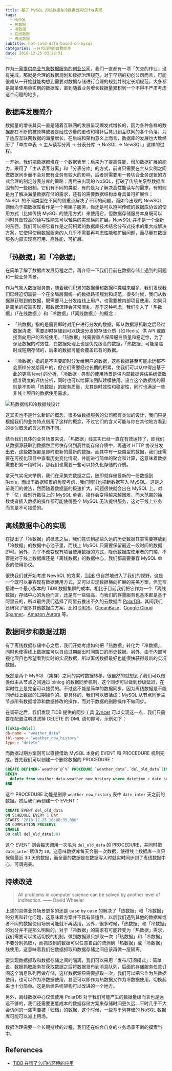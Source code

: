 ```yaml
---
title: 基于 MySQL 的热数据与冷数据分离设计与实现
tags:
  - MySQL
  - 热数据
  - 冷数据
  - 在线数据
  - 离线数据
subtitle: hot-cold-data-based-on-mysql
categories: 一只代码狗的自我修养
date: 2018-12-25 03:28:51
---
```


作为[一家提供商业气象数据服务的创业公司](https://www.seniverse.com/)，我们一直都有一项「欠交的作业」没有完成，那就是合理的数据规划和数据治理规范。对于早期的初创公司而言，可能很难从一开始就能构想到需要对数据存储进行合理的规划并制定长期规范，大多都是简单使用单实例的数据库，直到随着业务增长数据量累积到一个不得不严肃考虑这个问题的地步。

## 数据库发展简介

数据量的增长其实一直是随着互联网的发展呈现爆发式增长的，因为各种各样的数据都在不断的被原样或者是经过少量的更改和增补后拷贝到互联网的各个角落。为了适应互联网数据的海量增长，在后端和架构意义上而言，数据库的发展也大致经历了「单库单表 -> 主从读写分离 -> 分表分库 -> NoSQL -> NewSQL」这样的过程。

<!-- more -->

一开始，我们把数据都堆在一个数据表里；后来为了提高性能、增加数据扩展的能力，采用了「主从读写分离」和「分表分库」的方式，前者只需要在主从实例之间做数据同步而不会对既有业务有较大的影响，后者则需要用一套切合业务逻辑的方式合理的制定分表分库的策略；再后来出现的 NoSQL，打破了传统关系型数据库固有的一些限制，它们有不同的类型，有的是为了解决高性能读写的需求，有的则是为了解决海量数据存储的需求，还有的需要数据结构本身具备可扩展性；NoSQL 的不同类型在不同的侧重点解决了不同的问题，而如今出现的 NewSQL 则倾向于把数据库看作是一个黑匣子服务，你还是可以遵照传统的数据库协议的使用方式（比如传统 MySQL 的使用方式）来使用它，但数据存储服务本身既可以同时具备较高的读写性能又可以轻易的实现横向扩展。NewSQL 并不是一个全新的东西，我们可以把它看作是之前积累的数据库技术结合分布式技术的集大成解决方案，它使得使用数据服务的人几乎不需要再考虑性能和扩展问题，而尽量在数据服务内部实现高可用、高性能、可扩展。

## 「热数据」和「冷数据」

在简单了解了数据库发展历程之后，再介绍一下我们目前在数据存储上遇到的问题和一些业务背景。

作为气象大数据服务商，随着我们积累的数据量和数据种类越来越多，我们发现我们已经迫切需要一个在全局层面统一的数据路径规划和规范。很多时候，我们从数据源获取到的数据，既需要马上分发给线上用户，也需要被内部项目使用，如果只是简单的按需实现，那数据流转会非常混乱。基于这种考虑，我们引入了「热数据」（「在线数据」）和「冷数据」（「离线数据」）的概念：

- 「热数据」指的是需要即时对用户进行分发的数据，即从数据源抓取之后经过数据清洗，需要即时存储到可以快速分发的存储介质（如 Redis）供 API 或直接面向用户的系统使用。「热数据」线需要重点保障服务质量和稳定性，为了保证数据的时效性，在数据处理上也是优先级高的数据。「热数据」可能是临时或短期存储的，后来的数据可能会覆盖已有的数据。

- 「冷数据」指的是不需要即时分发给用户的数据，这些数据甚至可能永远都不会原样分发给用户的，但它们需要经过长期的积累，使我们可以从中得出基于此的更高 level 的分析。「冷数据」典型的使用场景是供内部数据评估系统做数据准确度的评估分析，同时也可以给算法团队建模使用。设立这个数据线的原则是不影响「热数据」的服务质量，尤其是时效性和稳定性，同时也满足一些非线上项目的数据使用需求。

![热数据线和冷数据线设计](https://i.loli.net/2018/12/25/5c213783d5c3e.png)

这其实也不是什么新鲜的概念，很多做数据服务的公司都有类似的设计，我们只是根据我们的业务特点借用了这样的概念，不过它们的含义可能与你在其他地方看到的类似概念的含义有所不同。

结合我们具体的业务场景来说，「热数据」线其实已经一直在有效运转了，即我们从数据源获取到数据然后尽快存储到高性能存储介质中，再通过 HTTP 协议分发出去，这些数据都是即时更新的最新的数据。而其中有一些类型的数据，我们还需要在可视化项目中查看历史变化情况，并能进行简单的聚合和计算，这意味着数据需要积累一段时间，那我们也需要一些可以持久化存储的介质。

拿天气实况来举例，我们在采集完数据之后，随即就存储最新的一份数据到 Redis，而出于数据积累的角度考虑，我们同时也把新数据写入 MySQL。这是之前我们的做法，然而随着数据量的极速扩大，问题很快就会出在 MySQL 上。对于「亿」级别行数往上的 MySQL 单表，操作会变得越来越困难，而大范围的抽数或者插入数据的操作都可能使得整个 MySQL 无法提供服务，这对于线上业务而言是不可接受的。

## 离线数据中心的实现

在提出了「冷数据」的概念之后，我们意识到那些久远的历史数据其实需要存放到「冷数据」的数据中心池子里，而线上 MySQL 只需要保留最近一段时间的数据即可。另外，为了不改变现有项目使用数据的方式，降低数据库使用者的门槛，不管是对于线上数据库还是「离线数据」的数据中心，我们都需要兼容 MySQL 单表的使用协议。

很快我们就开始考虑 NewSQL 的方案，[TiDB](https://github.com/pingcap/tidb) 很自然地进入了我们的视野，这是一个既可以兼容现有数据使用方式，又可以实现数据横向扩展的完美方案，但无奈搭建一个最小版本的 TiDB 数据集群的成本，相比于目前我们把它作为一个「离线数据」存储中心的角色而言，还是有一些偏高，而我们的存量服务也基本都是基于阿里云的，所以最终我们选择了阿里云推出不久的云数据库 [PolarDB](https://www.aliyun.com/product/polardb)。其间我们还研究了很多其他数据库方案，比如 [DRDS](https://www.aliyun.com/product/drds)、[OceanBase](https://oceanbase.alipay.com/)、[Google Cloud Spanner](https://cloud.google.com/spanner/)、[Amazon Aurora](https://aws.amazon.com/cn/rds/aurora/) 等。

## 数据同步和数据过期

有了离线数据存储中心之后，我们开始考虑如何把「热数据」转化为「冷数据」，同时也使得线上数据库可以自动过期超出时间窗口的历史数据。另外，由于内部可视化项目也希望看到实时的实况数据，所以离线数据最好也能很快获得最新的实况数据。

既然是两个 MySQL（集群）之间的实时数据转移，很自然的就想到了我们可以做类似主从节点之间通过 binlog 的数据同步机制，这个同步可以做到秒级延迟，在实时性上是完全可以接受的。不过这不能是简单的数据同步，因为离线数据是不能同步线上数据的过期操作的。更具体的，我们可以概括成：MySQL 从节点同步主节点所有数据增添和数据修改的操作，而对于数据的删除操作不做同步。

在调研之后，我们发现 TiDB 提供的同步工具 [Syncer](https://github.com/pingcap/docs-cn/blob/master/tools/syncer.md) 可以实现这一点，我们只需要在配置注明过滤掉 DELETE 的 DML 语句即可，示例如下：

```toml
[[skip-dmls]]
db-name = "weather_data"
tbl-name = "weather_now_history"
type = "delete"
```

而数据过期方案则可以直接借助 MySQL 本身的 EVENT 和 PROCEDURE 机制完成。首先我们可以创建一个删除数据的 PROCEDURE：

```sql
CREATE DEFINER=`weather`@`%` PROCEDURE `weather_data`.`del_old_data`(IN `date_inter` int)
BEGIN
  delete from weather_data.weather_now_history where datetime < date_sub(curdate(), interval date_inter day);
END
```

这个 PROCEDURE 功能是删除 `weather_now_history` 表中 `date_inter` 天之前的数据。然后我们再创建一个 EVENT：

```sql
CREATE EVENT del_old_data
ON SCHEDULE EVERY 1 DAY
STARTS '2018-12-25 10:08:35.000'
ON COMPLETION PRESERVE
ENABLE
DO call del_old_data(30)
```

这个 EVENT 则会每天调用一次名为 `del_old_data` 的 PROCEDURE，并同时把 `date_inter` 赋值为 `30`。这意味数据库每天会删一次数据，使得线上数据库一直只保留最近 30 天的数据，而全量的数据是在数据写入时就实时同步到了离线数据中心，可谓完美。

## 持续改进

> All problems in computer science can be solved by another level of indirection.
> —— David Wheeler

上述的具体业务场景更多的还是 case by case 的解决了「热数据」和「冷数据」的分离和转化问题，这意味着方案并不具有普适性，以后我们遇到其他的数据库或者不同的数据使用场景可能就不再适用。另外，很多时候，「热数据」和「冷数据」的划分并不是那么明晰的，对于「冷数据」的需求有可能转变为「热数据」需求，我们需要可以灵活切换的机制，做到数据源只抓取一次（「热数据」和「冷数据」不要分别抓取），而抓取到的数据可以任意自由的流淌到「热数据」或「冷数据」线使用，这意味着我们在数据抓取和数据存储之间应该再做一层隔离。

要实现数据抓取和数据存储之间的隔离，我们可以采用「发布/订阅模式」：简单说，数据抓取服务在获取数据之后将数据发布到消息队列，后面的存储服务任意订阅这个消息队列再做存储，这样数据源只需要抓取一次，我们可以把它作为热数据使用，也可以作为冷数据使用，甚至可以即作为热数据又作为冷数据使用，切换起来也十分简单。这是后续系统架构可以改进的一个地方。

另外，离线数据中心仅仅使用 PolarDB 对于我们可能产生的数据量级而言也是远远不够的，我们还需要更低成本的数据存储方案来存储时间更久远、平时几乎不大会访问的一些需要被「归档」的数据，这个时候，一些基于列存储的 NoSQL 数据库可能可以派上用场。

数据治理需要一个长期持续的过程，我们还在结合自身的业务场景不断的摸索当中。

## References

- [TiDB 在饿了么归档环境的应用](https://zhuanlan.zhihu.com/p/36112488)
